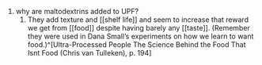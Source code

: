 1. why are maltodextrins added to UPF?
	1. They add texture and [[shelf life]] and seem to increase that reward we get from [[food]] despite having barely any [[taste]]. (Remember they were used in Dana Small’s experiments on how we learn to want food.)^[Ultra-Processed People The Science Behind the Food That Isnt Food (Chris van Tulleken), p. 194]